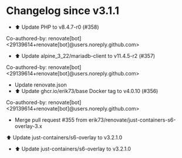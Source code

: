 # Changelog since v3.1.1
- ⬆️ Update PHP to v8.4.7-r0 (#358)

Co-authored-by: renovate[bot] <29139614+renovate[bot]@users.noreply.github.com> 
- ⬆️ Update alpine_3_22/mariadb-client to v11.4.5-r2 (#357)

Co-authored-by: renovate[bot] <29139614+renovate[bot]@users.noreply.github.com> 
- Update renovate.json 
- ⬆️ Update ghcr.io/erik73/base Docker tag to v4.0.10 (#356)

Co-authored-by: renovate[bot] <29139614+renovate[bot]@users.noreply.github.com> 
- Merge pull request #355 from erik73/renovate/just-containers-s6-overlay-3.x

⬆️ Update just-containers/s6-overlay to v3.2.1.0 
- ⬆️ Update just-containers/s6-overlay to v3.2.1.0 
